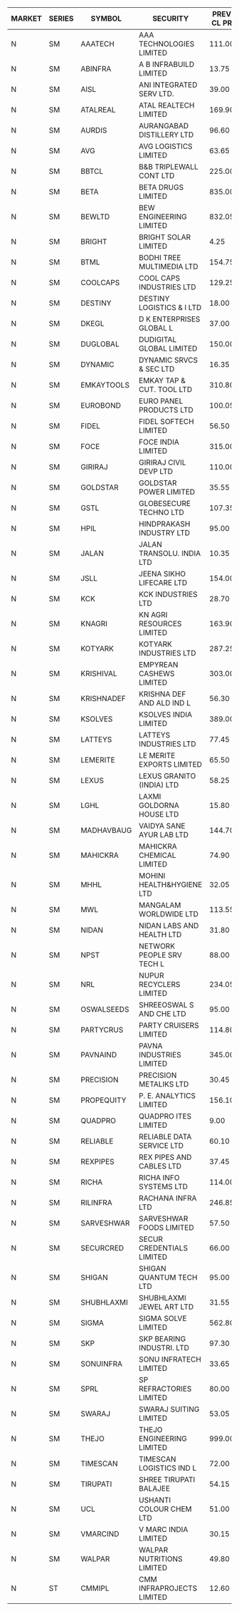 


| MARKET | SERIES | SYMBOL | SECURITY | PREV CL PR | OPEN PRICE | HIGH PRICE | LOW PRICE | CLOSE PRICE | NET TRDVAL | NET TRDQTY | CORP IND | HI 52 WK | LO 52 WK |
| ----- | ----- | ----- | ----- | ----- | ----- | ----- | ----- | ----- | ----- | ----- | ----- | ----- | ----- |
| N | SM | AAATECH | AAA TECHNOLOGIES LIMITED | 111.00 | 110.05 | 112.80 | 110.05 | 111.40 | 1002750.00 | 9000 |  | 116.50 | 44.00 |
| N | SM | ABINFRA | A B INFRABUILD LIMITED | 13.75 | 14.40 | 14.40 | 14.40 | 14.40 | 57600.00 | 4000 |  | 14.40 | 5.80 |
| N | SM | AISL | ANI INTEGRATED SERV LTD. | 39.00 | 37.05 | 40.50 | 37.05 | 40.50 | 93060.00 | 2400 |  | 72.45 | 31.55 |
| N | SM | ATALREAL | ATAL REALTECH LIMITED | 169.90 | 165.00 | 169.00 | 159.90 | 168.45 | 10382160.00 | 64000 |  | 188.40 | 56.35 |
| N | SM | AURDIS | AURANGABAD DISTILLERY LTD | 96.60 | 101.40 | 101.40 | 101.00 | 101.40 | 2027200.00 | 20000 |  | 101.40 | 38.00 |
| N | SM | AVG | AVG LOGISTICS LIMITED | 63.65 | 60.55 | 60.55 | 60.55 | 60.55 | 145320.00 | 2400 |  | 85.00 | 51.10 |
| N | SM | BBTCL | B&B TRIPLEWALL CONT LTD | 225.00 | 215.00 | 220.00 | 213.00 | 220.00 | 4333000.00 | 20000 |  | 307.00 | 78.10 |
| N | SM | BETA | BETA DRUGS LIMITED | 835.00 | 828.65 | 832.00 | 820.00 | 832.00 | 993810.00 | 1200 |  | 1024.40 | 319.00 |
| N | SM | BEWLTD | BEW ENGINEERING LIMITED | 832.05 | 821.15 | 821.15 | 800.05 | 805.00 | 1428037.50 | 1750 |  | 1187.20 | 228.15 |
| N | SM | BRIGHT | BRIGHT SOLAR LIMITED | 4.25 | 4.15 | 4.25 | 4.10 | 4.15 | 163200.00 | 39000 |  | 10.55 | 3.90 |
| N | SM | BTML | BODHI TREE MULTIMEDIA LTD | 154.75 | 162.45 | 162.45 | 150.00 | 162.45 | 7254780.00 | 45600 |  | 174.00 | 65.00 |
| N | SM | COOLCAPS | COOL CAPS INDUSTRIES LTD | 129.25 | 131.00 | 131.00 | 129.20 | 131.00 | 2737200.00 | 21000 |  | 140.00 | 41.50 |
| N | SM | DESTINY | DESTINY LOGISTICS & I LTD | 18.00 | 17.10 | 17.10 | 17.10 | 17.10 | 307800.00 | 18000 |  | 20.85 | 8.05 |
| N | SM | DKEGL | D K ENTERPRISES GLOBAL L | 37.00 | 36.25 | 36.25 | 36.25 | 36.25 | 108750.00 | 3000 |  | 72.60 | 34.70 |
| N | SM | DUGLOBAL | DUDIGITAL GLOBAL LIMITED | 150.00 | 149.95 | 149.95 | 149.95 | 149.95 | 1499500.00 | 10000 |  | 489.00 | 91.00 |
| N | SM | DYNAMIC | DYNAMIC SRVCS & SEC LTD | 16.35 | 16.50 | 16.60 | 16.50 | 16.60 | 132600.00 | 8000 |  | 57.70 | 13.00 |
| N | SM | EMKAYTOOLS | EMKAY TAP & CUT. TOOL LTD | 310.80 | 326.25 | 326.25 | 326.25 | 326.25 | 195750.00 | 600 |  | 326.25 | 145.05 |
| N | SM | EUROBOND | EURO PANEL PRODUCTS LTD | 100.05 | 100.00 | 100.00 | 100.00 | 100.00 | 200000.00 | 2000 |  | 147.65 | 72.05 |
| N | SM | FIDEL | FIDEL SOFTECH LIMITED | 56.50 | 58.95 | 66.00 | 58.70 | 59.75 | 26018700.00 | 423000 |  | 66.00 | 52.00 |
| N | SM | FOCE | FOCE INDIA LIMITED | 315.00 | 345.00 | 345.00 | 345.00 | 345.00 | 207000.00 | 600 |  | 408.00 | 185.10 |
| N | SM | GIRIRAJ | GIRIRAJ CIVIL DEVP LTD | 110.00 | 104.50 | 104.50 | 104.50 | 104.50 | 125400.00 | 1200 |  | 129.10 | 71.25 |
| N | SM | GOLDSTAR | GOLDSTAR POWER LIMITED | 35.55 | 36.50 | 37.30 | 36.50 | 37.30 | 887700.00 | 24000 |  | 38.00 | 20.00 |
| N | SM | GSTL | GLOBESECURE TECHNO LTD | 107.35 | 103.90 | 112.30 | 103.90 | 111.70 | 6105400.00 | 56000 |  | 135.00 | 55.00 |
| N | SM | HPIL | HINDPRAKASH INDUSTRY LTD | 95.00 | 99.75 | 99.75 | 90.25 | 95.55 | 4914300.00 | 51000 |  | 99.75 | 45.50 |
| N | SM | JALAN | JALAN TRANSOLU. INDIA LTD | 10.35 | 9.85 | 9.85 | 9.85 | 9.85 | 59100.00 | 6000 |  | 18.00 | 5.65 |
| N | SM | JSLL | JEENA SIKHO LIFECARE LTD | 154.00 | 155.00 | 155.00 | 155.00 | 155.00 | 155000.00 | 1000 |  | 182.50 | 127.00 |
| N | SM | KCK | KCK INDUSTRIES LTD | 28.70 | 28.40 | 28.40 | 28.20 | 28.20 | 226400.00 | 8000 |  | 31.70 | 27.55 |
| N | SM | KNAGRI | KN AGRI RESOURCES LIMITED | 163.90 | 167.90 | 168.00 | 160.00 | 161.45 | 5758000.00 | 35200 |  | 261.00 | 130.00 |
| N | SM | KOTYARK | KOTYARK INDUSTRIES LTD | 287.25 | 287.00 | 290.00 | 280.00 | 280.50 | 909240.00 | 3200 |  | 402.00 | 67.90 |
| N | SM | KRISHIVAL | EMPYREAN CASHEWS LIMITED | 303.00 | 310.45 | 310.45 | 310.45 | 310.45 | 310450.00 | 1000 |  | 321.65 | 68.00 |
| N | SM | KRISHNADEF | KRISHNA DEF AND ALD IND L | 56.30 | 59.10 | 59.10 | 59.10 | 59.10 | 177300.00 | 3000 |  | 118.35 | 53.05 |
| N | SM | KSOLVES | KSOLVES INDIA LIMITED | 389.00 | 390.00 | 390.00 | 367.00 | 370.40 | 6648660.00 | 17600 |  | 753.40 | 292.60 |
| N | SM | LATTEYS | LATTEYS INDUSTRIES LTD | 77.45 | 81.00 | 81.30 | 80.50 | 80.50 | 1292200.00 | 16000 |  | 81.30 | 51.05 |
| N | SM | LEMERITE | LE MERITE EXPORTS LIMITED | 65.50 | 64.35 | 73.00 | 64.00 | 71.85 | 12593120.00 | 182400 |  | 77.20 | 52.50 |
| N | SM | LEXUS | LEXUS GRANITO (INDIA) LTD | 58.25 | 61.00 | 61.10 | 61.00 | 61.05 | 305200.00 | 5000 |  | 77.00 | 10.30 |
| N | SM | LGHL | LAXMI GOLDORNA HOUSE LTD | 15.80 | 16.40 | 16.40 | 16.40 | 16.40 | 131200.00 | 8000 |  | 17.50 | 14.20 |
| N | SM | MADHAVBAUG | VAIDYA SANE AYUR LAB LTD | 144.70 | 146.00 | 146.00 | 144.70 | 144.70 | 465120.00 | 3200 |  | 249.40 | 133.25 |
| N | SM | MAHICKRA | MAHICKRA CHEMICAL LIMITED | 74.90 | 69.10 | 74.90 | 69.10 | 74.90 | 216000.00 | 3000 |  | 96.50 | 57.00 |
| N | SM | MHHL | MOHINI HEALTH&HYGIENE LTD | 32.05 | 31.70 | 32.00 | 30.00 | 31.75 | 2217450.00 | 72000 |  | 47.40 | 19.15 |
| N | SM | MWL | MANGALAM WORLDWIDE LTD | 113.55 | 117.00 | 117.00 | 111.10 | 112.05 | 958920.00 | 8400 |  | 124.00 | 111.10 |
| N | SM | NIDAN | NIDAN LABS AND HEALTH LTD | 31.80 | 31.90 | 32.75 | 31.90 | 32.75 | 161450.00 | 5000 |  | 70.70 | 31.60 |
| N | SM | NPST | NETWORK PEOPLE SRV TECH L | 88.00 | 92.00 | 92.00 | 92.00 | 92.00 | 294400.00 | 3200 |  | 95.80 | 49.05 |
| N | SM | NRL | NUPUR RECYCLERS LIMITED | 234.05 | 240.00 | 240.00 | 229.05 | 234.30 | 22725890.00 | 97350 |  | 316.05 | 124.20 |
| N | SM | OSWALSEEDS | SHREEOSWAL S AND CHE LTD | 95.00 | 96.00 | 97.00 | 96.00 | 97.00 | 962400.00 | 10000 |  | 103.00 | 30.60 |
| N | SM | PARTYCRUS | PARTY CRUISERS LIMITED | 114.80 | 120.50 | 120.50 | 115.05 | 120.50 | 4316900.00 | 36000 |  | 125.50 | 16.50 |
| N | SM | PAVNAIND | PAVNA INDUSTRIES LIMITED | 345.00 | 357.00 | 357.00 | 357.00 | 357.00 | 285600.00 | 800 |  | 357.00 | 180.00 |
| N | SM | PRECISION | PRECISION METALIKS LTD | 30.45 | 29.50 | 29.50 | 29.15 | 29.15 | 176300.00 | 6000 |  | 55.95 | 23.65 |
| N | SM | PROPEQUITY | P. E. ANALYTICS LIMITED | 156.10 | 151.00 | 152.00 | 142.00 | 143.85 | 3531600.00 | 24000 |  | 204.10 | 130.00 |
| N | SM | QUADPRO | QUADPRO ITES LIMITED | 9.00 | 8.85 | 8.85 | 8.50 | 8.65 | 259200.00 | 30000 |  | 18.80 | 8.40 |
| N | SM | RELIABLE | RELIABLE DATA SERVICE LTD | 60.10 | 57.10 | 60.75 | 57.10 | 60.75 | 419880.00 | 7200 |  | 70.45 | 25.00 |
| N | SM | REXPIPES | REX PIPES AND CABLES LTD | 37.45 | 36.55 | 36.55 | 36.55 | 36.55 | 146200.00 | 4000 |  | 64.35 | 26.00 |
| N | SM | RICHA | RICHA INFO SYSTEMS LTD | 114.00 | 102.75 | 114.00 | 102.60 | 112.50 | 544350.00 | 5000 |  | 115.00 | 56.00 |
| N | SM | RILINFRA | RACHANA INFRA LTD | 246.85 | 256.00 | 256.00 | 247.15 | 247.25 | 9661750.00 | 39000 |  | 256.00 | 184.00 |
| N | SM | SARVESHWAR | SARVESHWAR FOODS LIMITED | 57.50 | 54.70 | 54.70 | 54.65 | 54.65 | 349840.00 | 6400 |  | 67.65 | 17.10 |
| N | SM | SECURCRED | SECUR CREDENTIALS LIMITED | 66.00 | 66.00 | 66.50 | 62.75 | 65.85 | 891954.00 | 13860 |  | 145.00 | 19.90 |
| N | SM | SHIGAN | SHIGAN QUANTUM TECH LTD | 95.00 | 94.35 | 94.35 | 94.35 | 94.35 | 283050.00 | 3000 |  | 140.00 | 81.15 |
| N | SM | SHUBHLAXMI | SHUBHLAXMI JEWEL ART LTD | 31.55 | 32.00 | 32.00 | 32.00 | 32.00 | 64000.00 | 2000 |  | 41.65 | 11.20 |
| N | SM | SIGMA | SIGMA SOLVE LIMITED | 562.80 | 555.00 | 555.00 | 540.55 | 540.55 | 328665.00 | 600 |  | 745.75 | 204.00 |
| N | SM | SKP | SKP BEARING INDUSTRI. LTD | 97.30 | 96.85 | 103.00 | 88.15 | 88.80 | 19356000.00 | 204000 |  | 103.00 | 83.10 |
| N | SM | SONUINFRA | SONU INFRATECH LIMITED | 33.65 | 33.65 | 33.65 | 33.65 | 33.65 | 100950.00 | 3000 |  | 37.05 | 19.80 |
| N | SM | SPRL | SP REFRACTORIES LIMITED | 80.00 | 80.00 | 80.00 | 80.00 | 80.00 | 256000.00 | 3200 |  | 97.00 | 80.00 |
| N | SM | SWARAJ | SWARAJ SUITING LIMITED | 53.05 | 52.95 | 52.95 | 50.40 | 50.40 | 711700.00 | 14000 |  | 86.00 | 44.50 |
| N | SM | THEJO | THEJO ENGINEERING LIMITED | 999.00 | 1059.00 | 1059.00 | 982.10 | 982.10 | 1977300.00 | 1950 |  | 3950.00 | 802.00 |
| N | SM | TIMESCAN | TIMESCAN LOGISTICS IND L | 72.00 | 72.00 | 79.10 | 72.00 | 77.70 | 754400.00 | 10000 |  | 161.15 | 65.00 |
| N | SM | TIRUPATI | SHREE TIRUPATI BALAJEE | 54.15 | 56.85 | 56.85 | 56.85 | 56.85 | 170550.00 | 3000 |  | 106.05 | 40.00 |
| N | SM | UCL | USHANTI COLOUR CHEM LTD | 51.00 | 54.00 | 56.00 | 54.00 | 56.00 | 657900.00 | 12000 |  | 85.90 | 40.00 |
| N | SM | VMARCIND | V MARC INDIA LIMITED | 30.15 | 33.50 | 36.00 | 33.50 | 34.00 | 520500.00 | 15000 |  | 52.80 | 29.15 |
| N | SM | WALPAR | WALPAR NUTRITIONS LIMITED | 49.80 | 48.60 | 52.25 | 48.25 | 52.25 | 1020200.00 | 20000 |  | 52.25 | 25.50 |
| N | ST | CMMIPL | CMM INFRAPROJECTS LIMITED | 12.60 | 12.00 | 12.65 | 12.00 | 12.65 | 447600.00 | 36000 |  | 14.10 | 6.20 |



